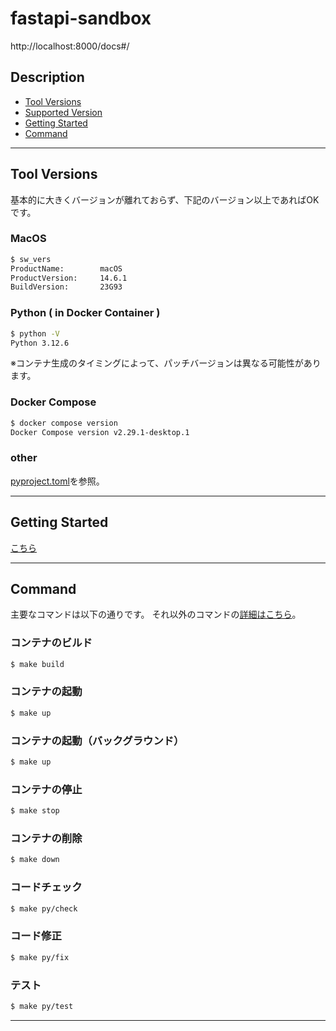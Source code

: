 # fastapi-sandbox

http://localhost:8000/docs#/


## Description

- [Tool Versions](#tool-versions)
- [Supported Version](#supported-version)
- [Getting Started](#getting-started)
- [Command](#command)

---

## Tool Versions
基本的に大きくバージョンが離れておらず、下記のバージョン以上であればOKです。

### MacOS

```zsh
$ sw_vers
ProductName:		macOS
ProductVersion:		14.6.1
BuildVersion:		23G93
```

### Python ( in Docker Container )

```zsh
$ python -V
Python 3.12.6
```

※コンテナ生成のタイミングによって、パッチバージョンは異なる可能性があります。

### Docker Compose
```zsh
$ docker compose version
Docker Compose version v2.29.1-desktop.1
```

### other

[pyproject.toml](./pyproject.toml)を参照。

---

## Getting Started

[こちら](./readme/01_GETTING_STARTED.md)

---

## Command

主要なコマンドは以下の通りです。
それ以外のコマンドの[詳細はこちら](./readme/02_COMMAND.md)。

### コンテナのビルド

```zsh
$ make build
```

### コンテナの起動

```zsh
$ make up
```

### コンテナの起動（バックグラウンド）

```zsh
$ make up
```

### コンテナの停止

```zsh
$ make stop
```

### コンテナの削除

```zsh
$ make down

```

### コードチェック

```zsh
$ make py/check
```

### コード修正

```zsh
$ make py/fix
```

### テスト

```zsh
$ make py/test
```

---

